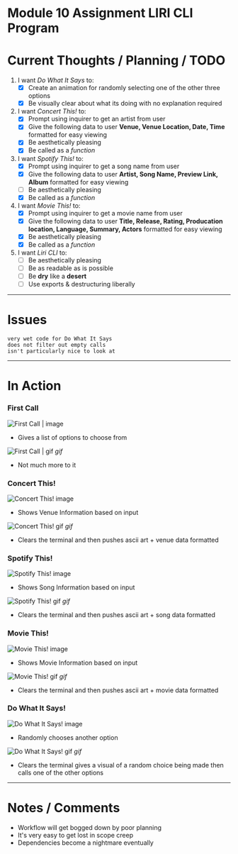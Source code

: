# Module 10 Assignment LIRI CLI Program


 # Current Thoughts / Planning / TODO

   1. I want *Do What It Says* to:
      - [x] Create an animation for randomly selecting one of the other three options
      - [x] Be visually clear about what its doing with no explanation required

   2. I want *Concert This!* to:
      - [x] Prompt using inquirer to get an artist from user     
      - [x] Give the following data to user **Venue, Venue Location, Date, Time** formatted for easy viewing
      - [x] Be aesthetically pleasing
      - [x] Be called as a *function*

   3. I want *Spotify This!* to:
      - [x] Prompt using inquirer to get a song name from user
      - [x] Give the following data to user **Artist, Song Name, Preview Link, Album** formatted for easy viewing 
      - [ ] Be aesthetically pleasing
      - [x] Be called as a *function*

   4. I want *Movie This!* to:
      - [x] Prompt using inquirer to get a movie name from user
      - [x] Give the following data to user **Title, Release, Rating, Producation location, Language, Summary, Actors** formatted for easy viewing
      - [x] Be aesthetically pleasing
      - [x] Be called as a *function*

   5. I want *Liri CLI* to:
      - [ ] Be aesthetically pleasing
      - [ ] Be as readable as is possible 
      - [ ] Be **dry** like a **desert**
      - [ ] Use exports & destructuring liberally
    
------------------------------

# Issues

    very wet code for Do What It Says
    does not filter out empty calls
    isn't particularly nice to look at

-------------------------------

# In Action 

### First Call

![First Call | image](https://puu.sh/CJH4Z/c16a784ea7.png)

  * Gives a list of options to choose from

![First Call | gif]("#") *gif*

  * Not much more to it
  
### Concert This!

![Concert This! image](https://puu.sh/CJHdp/0d6cd6cc0a.png)

  * Shows Venue Information based on input

![Concert This! gif]("#") *gif*

  * Clears the terminal and then pushes ascii art + venue data formatted
  
 ### Spotify This!

![Spotify This! image](https://puu.sh/CJHuL/1eee167fe3.png)

 * Shows Song Information based on input

![Spotify This! gif]("#") *gif*

 * Clears the terminal and then pushes ascii art + song data formatted

### Movie This!

![Movie This! image](https://puu.sh/CJHo1/38fdf91a9b.png)

  * Shows Movie Information based on input

![Movie This! gif]("#") *gif*

  * Clears the terminal and then pushes ascii art + movie data formatted
  
### Do What It Says!

![Do What It Says! image](https://puu.sh/CJHt8/d12f638d9f.png)

  * Randomly chooses another option

![Do What It Says! gif]("#") *gif*

  * Clears the terminal gives a visual of a random choice being made then calls one of the other options 

-------------------------------

# Notes / Comments

* Workflow will get bogged down by poor planning
* It's very easy to get lost in scope creep
* Dependencies become a nightmare eventually
